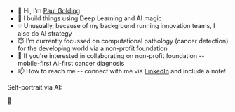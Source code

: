 - 👋 Hi, I’m [Paul Golding](https://paulgolding.com/)
- 👀 I build things using Deep Learning and AI magic
- 💡 Unusually, because of my background running innovation teams, I also do AI strategy
- 😇 I’m currently focussed on computational pathology (cancer detection) for the developing world via a non-profit foundation
- 💞️ If you're interested in collaborating on non-profit foundation -- mobile-first AI-first cancer diagnosis
- 📫 How to reach me -- connect with me via [LinkedIn](https://www.linkedin.com/in/paulgolding/) and include a note!

Self-portrait via AI:

[👀](https://pbs.twimg.com/media/FXv2fImUYAEJuFt?format=jpg&name=small)

<!---
pgolding/pgolding is a ✨ special ✨ repository because its `README.md` (this file) appears on your GitHub profile.
You can click the Preview link to take a look at your changes.
--->
